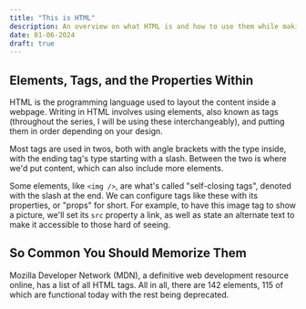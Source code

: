 ```yaml
---
title: "This is HTML"
description: An overview on what HTML is and how to use them while making websites. Part 1 of the Svelte Web Development series.
date: 01-06-2024
draft: true
---
```


## Elements, Tags, and the Properties Within

HTML is the programming language used to layout the content inside a webpage. Writing in HTML involves using
elements, also known as tags (throughout the series, I will be using these interchangeably), and putting them in order 
depending on your design.

Most tags are used in twos, both with angle brackets with the type inside, with the ending tag's type starting 
with a slash. Between the two is where we'd put content, which can also include more elements.

Some elements, like `<img />`, are what's called "self-closing tags", denoted with the slash at the end. We can
configure tags like these with its properties, or "props" for short. For example, to have this image tag to show a 
picture, we'll set its `src` property a link, as well as state an alternate text to make it accessible to those
hard of seeing.

## So Common You Should Memorize Them 

Mozilla Developer Network (MDN), a definitive web development resource online, has a list of all HTML tags. All in
all, there are 142 elements, 115 of which are functional today with the rest being deprecated.


